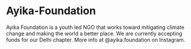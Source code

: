 # Ayika-Foundation
Ayika Foundation is a youth led NGO that works toward mitigating climate change and making the world a better place. We are currently accepting funds for our Delhi chapter. More info at @ayika.foundation on Instagram.
